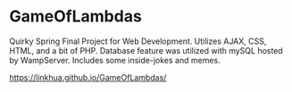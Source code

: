 # GameOfLambdas
Quirky Spring Final Project for Web Development. Utilizes AJAX, CSS, HTML, and a bit of PHP. Database feature was utilized with mySQL hosted by WampServer. Includes some inside-jokes and memes.

https://linkhua.github.io/GameOfLambdas/
